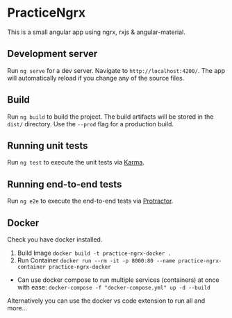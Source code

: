 # PracticeNgrx

This is a small angular app using ngrx, rxjs & angular-material.

## Development server

Run `ng serve` for a dev server. Navigate to `http://localhost:4200/`. The app will automatically reload if you change any of the source files.

## Build

Run `ng build` to build the project. The build artifacts will be stored in the `dist/` directory. Use the `--prod` flag for a production build.

## Running unit tests

Run `ng test` to execute the unit tests via [Karma](https://karma-runner.github.io).

## Running end-to-end tests

Run `ng e2e` to execute the end-to-end tests via [Protractor](http://www.protractortest.org/).

## Docker

Check you have docker installed.

1. Build Image `docker build -t practice-ngrx-docker .`
2. Run Container `docker run --rm -it -p 8000:80 --name practice-ngrx-container practice-ngrx-docker`
- Can use docker compose to run multiple services (containers) at once with ease: `docker-compose -f "docker-compose.yml" up -d --build`

Alternatively you can use the docker vs code extension to run all and more...
